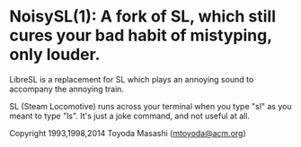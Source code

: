 NoisySL(1): A fork of SL, which still cures your bad habit of mistyping, only louder.
=======================================

LibreSL is a replacement for SL which plays an annoying sound to accompany the annoying train.

SL (Steam Locomotive) runs across your terminal when you type "sl" as you meant to type "ls". It's just a joke command, and not useful at all.

Copyright 1993,1998,2014 Toyoda Masashi (mtoyoda@acm.org)
